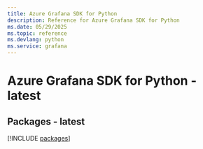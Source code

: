 ```yaml
---
title: Azure Grafana SDK for Python
description: Reference for Azure Grafana SDK for Python
ms.date: 05/29/2025
ms.topic: reference
ms.devlang: python
ms.service: grafana
---
```

# Azure Grafana SDK for Python - latest
## Packages - latest
[!INCLUDE [packages](grafana-index.md)]